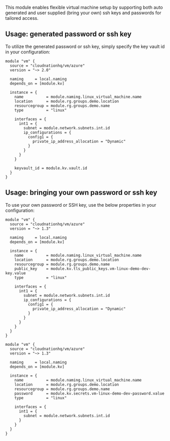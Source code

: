 This module enables flexible virtual machine setup by supporting both auto generated and user supplied (bring your own) ssh keys and passwords for tailored access.

## Usage: generated password or ssh key

To utilize the generated password or ssh key, simply specify the key vault id in your configuration:

```hcl
module "vm" {
  source = "cloudnationhq/vm/azure"
  version = "~> 2.0"

  naming     = local.naming
  depends_on = [module.kv]

  instance = {
    name          = module.naming.linux_virtual_machine.name
    location      = module.rg.groups.demo.location
    resourcegroup = module.rg.groups.demo.name
    type          = "linux"

    interfaces = {
      int1 = {
        subnet = module.network.subnets.int.id
        ip_configurations = {
          config1 = {
            private_ip_address_allocation = "Dynamic"
          }
        }
      }
    }

    keyvault_id = module.kv.vault.id
  }
}
```

## Usage: bringing your own password or ssh key

To use your own password or SSH key, use the below properties in your configuration:

```hcl
module "vm" {
  source = "cloudnationhq/vm/azure"
  version = "~> 1.3"

  naming     = local.naming
  depends_on = [module.kv]

  instance = {
    name          = module.naming.linux_virtual_machine.name
    location      = module.rg.groups.demo.location
    resourcegroup = module.rg.groups.demo.name
    public_key    = module.kv.tls_public_keys.vm-linux-demo-dev-key.value
    type          = "linux"

    interfaces = {
      int1 = {
        subnet = module.network.subnets.int.id
        ip_configurations = {
          config1 = {
            private_ip_address_allocation = "Dynamic"
          }
        }
      }
    }
  }
}
```

```hcl
module "vm" {
  source = "cloudnationhq/vm/azure"
  version = "~> 1.3"

  naming     = local.naming
  depends_on = [module.kv]

  instance = {
    name          = module.naming.linux_virtual_machine.name
    location      = module.rg.groups.demo.location
    resourcegroup = module.rg.groups.demo.name
    password      = module.kv.secrets.vm-linux-demo-dev-password.value
    type          = "linux"

    interfaces = {
      int1 = {
        subnet = module.network.subnets.int.id
      }
    }
  }
}
```

